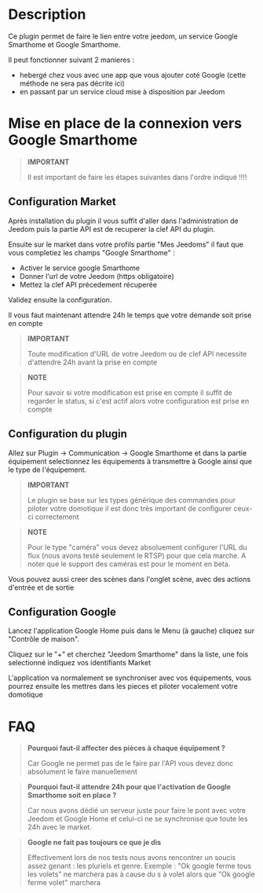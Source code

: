 # Description

Ce plugin permet de faire le lien entre votre jeedom, un service Google Smarthome et Google Smarthome.

Il peut fonctionner suivant 2 manieres : 

- hebergé chez vous avec une app que vous ajouter coté Google (cette méthode ne sera pas décrite ici)
- en passant par un service cloud mise à disposition par Jeedom

# Mise en place de la connexion vers Google Smarthome

> **IMPORTANT**
>
> Il est important de faire les étapes suivantes dans l'ordre indiqué !!!!

## Configuration Market

Après installation du plugin il vous suffit d'aller dans l'administration de Jeedom puis la partie API est de recuperer la clef API du plugin.

Ensuite sur le market dans votre profils partie "Mes Jeedoms" il faut que vous completiez les champs "Google Smarthome" : 

- Activer le service google Smarthome
- Donner l'url de votre Jeedom (https obligatoire)
- Mettez la clef API précedement récuperée

Validez ensuite la configuration. 

Il vous faut maintenant attendre 24h le temps que votre demande soit prise en compte

> **IMPORTANT**
>
> Toute modification d'URL de votre Jeedom ou de clef API necessite d'attendre 24h avant la prise en compte

> **NOTE**
>
> Pour savoir si votre modification est prise en compte il suffit de regarder le status, si c'est actif alors votre configuration est prise en compte

## Configuration du plugin

Allez sur Plugin -> Communication -> Google Smarthome et dans la partie équipement selectionnez les équipements à transmettre à Google ainsi que le type de l'équipement.

> **IMPORTANT**
>
> Le plugin se base sur les types générique des commandes pour piloter votre domotique il est donc très important de configurer ceux-ci correctement

> **NOTE**
>
> Pour le type "caméra" vous devez absoluement configurer l'URL du flux (nous avons testé seulement le RTSP) pour que cela marche.
> A noter que le support des caméras est pour le moment en beta.

Vous pouvez aussi creer des scènes dans l'onglet scène, avec des actions d'entrée et de sortie 

## Configuration Google

Lancez l'application Google Home puis dans le Menu (à gauche) cliquez sur "Contrôle de maison".

Cliquez sur le "+" et cherchez "Jeedom Smarthome" dans la liste, une fois selectionné indiquez vos identifiants Market

L'application va normalement se synchroniser avec vos équipements, vous pourrez ensuite les mettres dans les pieces et piloter vocalement votre domotique

# FAQ

>**Pourquoi faut-il affecter des pièces à chaque équipement ?**
>
>Car Google ne permet pas de le faire par l'API vous devez donc absolument le faire manuellement

>**Pourquoi faut-il attendre 24h pour que l'activation de Google Smarthome soit en place ?**
>
>Car nous avons dédié un serveur juste pour faire le pont avec votre Jeedom et Google Home et celui-ci ne se synchronise que toute les 24h avec le market.

>**Google ne fait pas toujours ce que je dis**
>
> Effectivement lors de nos tests nous avons rencontrer un soucis assez genant : les pluriels et genre.
> Exemple : "Ok google ferme tous les volets" ne marchera pas à cause du s à volet alors que "Ok google ferme volet" marchera